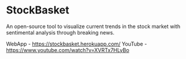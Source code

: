 # StockBasket

An open-source tool to visualize current trends in the stock market with sentimental analysis through breaking news.

WebApp - https://stockbasket.herokuapp.com/
YouTube - https://www.youtube.com/watch?v=XVRTx7HLyBo
